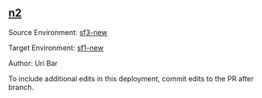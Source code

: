## [n2](http://localhost:8080/orgs/7f444447-230b-40d4-9ea2-60470917e668/envs/80390876-5b69-44b0-8701-7946f8386238/deployments/27d9b675-a555-477b-a988-25741992ff4f)

Source Environment: [sf3-new](http://localhost:8080/orgs/7f444447-230b-40d4-9ea2-60470917e668/envs/f036f41e-ce9b-4312-98a0-0a21992c72e9) 

Target Environment: [sf1-new](http://localhost:8080/orgs/7f444447-230b-40d4-9ea2-60470917e668/envs/80390876-5b69-44b0-8701-7946f8386238) 

Author: Uri Bar

To include additional edits in this deployment, commit edits to the PR after branch.
